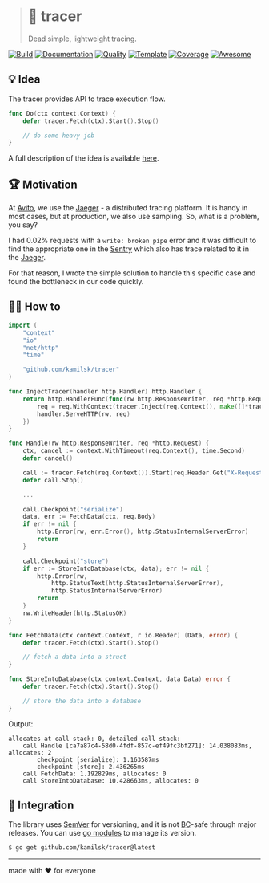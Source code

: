 > # 🧶 tracer
>
> Dead simple, lightweight tracing.

[![Build][build.icon]][build.page]
[![Documentation][docs.icon]][docs.page]
[![Quality][quality.icon]][quality.page]
[![Template][template.icon]][template.page]
[![Coverage][coverage.icon]][coverage.page]
[![Awesome][awesome.icon]][awesome.page]

## 💡 Idea

The tracer provides API to trace execution flow.

```go
func Do(ctx context.Context) {
	defer tracer.Fetch(ctx).Start().Stop()

	// do some heavy job
}
```

A full description of the idea is available [here][design.page].

## 🏆 Motivation

At [Avito](https://tech.avito.ru), we use the [Jaeger](https://www.jaegertracing.io) - a distributed tracing platform.
It is handy in most cases, but at production, we also use sampling. So, what is a problem, you say?

I had 0.02% requests with a `write: broken pipe` error and it was difficult to find the appropriate one in
the [Sentry](https://sentry.io) which also has trace related to it in the [Jaeger](https://www.jaegertracing.io).

For that reason, I wrote the simple solution to handle this specific case and found the bottleneck in our code quickly.

## 🤼‍♂️ How to

```go
import (
	"context"
	"io"
	"net/http"
	"time"

	"github.com/kamilsk/tracer"
)

func InjectTracer(handler http.Handler) http.Handler {
	return http.HandlerFunc(func(rw http.ResponseWriter, req *http.Request) {
		req = req.WithContext(tracer.Inject(req.Context(), make([]*tracer.Call, 0, 10)))
		handler.ServeHTTP(rw, req)
	})
}

func Handle(rw http.ResponseWriter, req *http.Request) {
	ctx, cancel := context.WithTimeout(req.Context(), time.Second)
	defer cancel()

	call := tracer.Fetch(req.Context()).Start(req.Header.Get("X-Request-Id"))
	defer call.Stop()

	...

	call.Checkpoint("serialize")
	data, err := FetchData(ctx, req.Body)
	if err != nil {
		http.Error(rw, err.Error(), http.StatusInternalServerError)
		return
	}

	call.Checkpoint("store")
	if err := StoreIntoDatabase(ctx, data); err != nil {
		http.Error(rw,
			http.StatusText(http.StatusInternalServerError),
			http.StatusInternalServerError)
		return
	}
	rw.WriteHeader(http.StatusOK)
}

func FetchData(ctx context.Context, r io.Reader) (Data, error) {
	defer tracer.Fetch(ctx).Start().Stop()

	// fetch a data into a struct
}

func StoreIntoDatabase(ctx context.Context, data Data) error {
	defer tracer.Fetch(ctx).Start().Stop()

	// store the data into a database
}
```

Output:

```
allocates at call stack: 0, detailed call stack:
	call Handle [ca7a87c4-58d0-4fdf-857c-ef49fc3bf271]: 14.038083ms, allocates: 2
		checkpoint [serialize]: 1.163587ms
		checkpoint [store]: 2.436265ms
	call FetchData: 1.192829ms, allocates: 0
	call StoreIntoDatabase: 10.428663ms, allocates: 0
```

## 🧩 Integration

The library uses [SemVer](https://semver.org) for versioning, and it is not
[BC](https://en.wikipedia.org/wiki/Backward_compatibility)-safe through major releases.
You can use [go modules](https://github.com/golang/go/wiki/Modules) to manage its version.

```bash
$ go get github.com/kamilsk/tracer@latest
```

---

made with ❤️ for everyone

[awesome.page]:     https://github.com/avelino/awesome-go#performance
[awesome.icon]:     https://cdn.rawgit.com/sindresorhus/awesome/d7305f38d29fed78fa85652e3a63e154dd8e8829/media/badge.svg
[build.page]:       https://travis-ci.com/kamilsk/tracer
[build.icon]:       https://travis-ci.com/kamilsk/tracer.svg?branch=master
[coverage.page]:    https://codeclimate.com/github/kamilsk/tracer/test_coverage
[coverage.icon]:    https://api.codeclimate.com/v1/badges/fb66449d1f5c64542377/test_coverage
[design.page]:      https://www.notion.so/octolab/tracer-098c6f9fe97b41dcac4a30074463dc8f?r=0b753cbf767346f5a6fd51194829a2f3
[docs.page]:        https://pkg.go.dev/github.com/kamilsk/tracer
[docs.icon]:        https://img.shields.io/badge/docs-pkg.go.dev-blue
[promo.page]:       https://github.com/kamilsk/tracer
[quality.page]:     https://goreportcard.com/report/github.com/kamilsk/tracer
[quality.icon]:     https://goreportcard.com/badge/github.com/kamilsk/tracer
[template.page]:    https://github.com/octomation/go-module
[template.icon]:    https://img.shields.io/badge/template-go--module-blue

